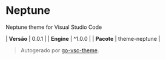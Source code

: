 # Neptune

Neptune theme for Visual Studio Code

| **Versão** | 0.0.1 |
| **Engine** | ^1.0.0 |
| **Pacote** | theme-neptune |

> Autogerado por [go-vsc-theme](https://github.com/natalbu/go-vsc-theme).
